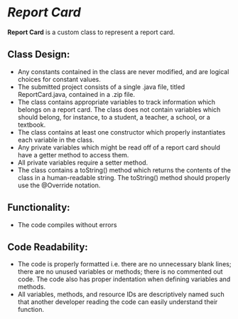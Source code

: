 
# *Report Card*  

**Report Card** is a custom class to represent a report card.




## Class Design:

* Any constants contained in the class are never modified, and are logical choices for constant values.
* The submitted project consists of a single .java file, titled ReportCard.java, contained in a .zip file.
* The class contains appropriate variables to track information which belongs on a report card. The class does not contain variables which should belong, for instance, to a student, a teacher, a school, or a textbook.
* The class contains at least one constructor which properly instantiates each variable in the class.
* Any private variables which might be read off of a report card should have a getter method to access them.
* All private variables require a setter method.
* The class contains a toString() method which returns the contents of the class in a human-readable string. The toString() method should properly use the @Override notation.

## Functionality:

* The code compiles without errors

## Code Readability:

* The code is properly formatted i.e. there are no unnecessary blank lines; there are no unused variables or methods; there is no commented out code.
The code also has proper indentation when defining variables and methods.
* All variables, methods, and resource IDs are descriptively named such that another developer reading the code can easily understand their function.
